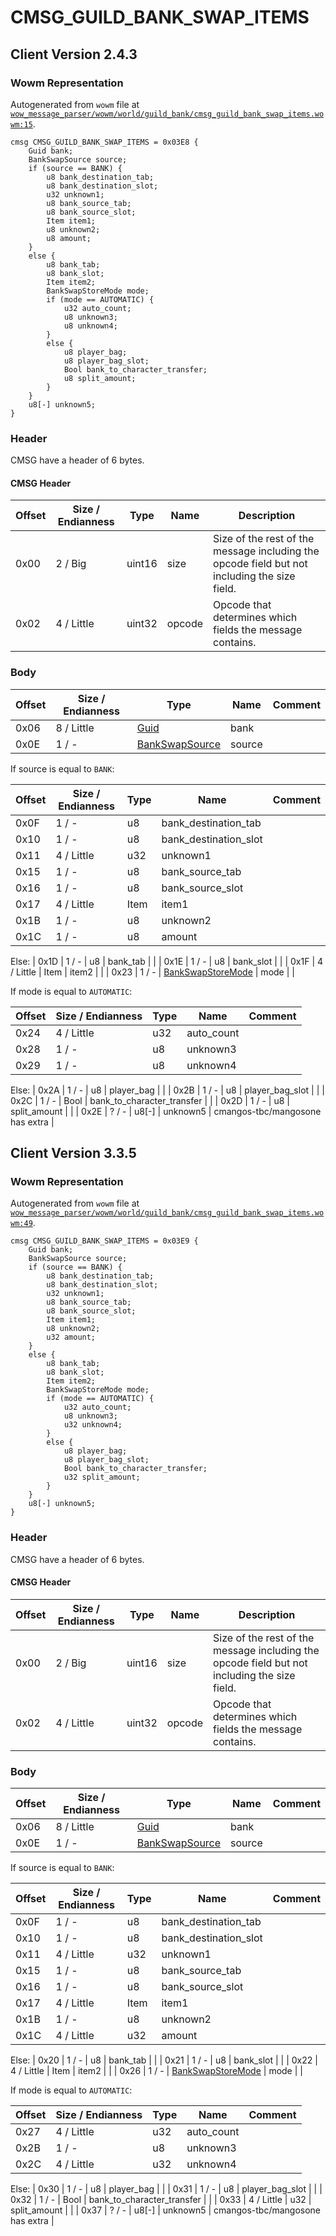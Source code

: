 # CMSG_GUILD_BANK_SWAP_ITEMS

## Client Version 2.4.3

### Wowm Representation

Autogenerated from `wowm` file at [`wow_message_parser/wowm/world/guild_bank/cmsg_guild_bank_swap_items.wowm:15`](https://github.com/gtker/wow_messages/tree/main/wow_message_parser/wowm/world/guild_bank/cmsg_guild_bank_swap_items.wowm#L15).
```rust,ignore
cmsg CMSG_GUILD_BANK_SWAP_ITEMS = 0x03E8 {
    Guid bank;
    BankSwapSource source;
    if (source == BANK) {
        u8 bank_destination_tab;
        u8 bank_destination_slot;
        u32 unknown1;
        u8 bank_source_tab;
        u8 bank_source_slot;
        Item item1;
        u8 unknown2;
        u8 amount;
    }
    else {
        u8 bank_tab;
        u8 bank_slot;
        Item item2;
        BankSwapStoreMode mode;
        if (mode == AUTOMATIC) {
            u32 auto_count;
            u8 unknown3;
            u8 unknown4;
        }
        else {
            u8 player_bag;
            u8 player_bag_slot;
            Bool bank_to_character_transfer;
            u8 split_amount;
        }
    }
    u8[-] unknown5;
}
```
### Header

CMSG have a header of 6 bytes.

#### CMSG Header

| Offset | Size / Endianness | Type   | Name   | Description |
| ------ | ----------------- | ------ | ------ | ----------- |
| 0x00   | 2 / Big           | uint16 | size   | Size of the rest of the message including the opcode field but not including the size field.|
| 0x02   | 4 / Little        | uint32 | opcode | Opcode that determines which fields the message contains.|

### Body

| Offset | Size / Endianness | Type | Name | Comment |
| ------ | ----------------- | ---- | ---- | ------- |
| 0x06 | 8 / Little | [Guid](../types/packed-guid.md) | bank |  |
| 0x0E | 1 / - | [BankSwapSource](bankswapsource.md) | source |  |

If source is equal to `BANK`:

| Offset | Size / Endianness | Type | Name | Comment |
| ------ | ----------------- | ---- | ---- | ------- |
| 0x0F | 1 / - | u8 | bank_destination_tab |  |
| 0x10 | 1 / - | u8 | bank_destination_slot |  |
| 0x11 | 4 / Little | u32 | unknown1 |  |
| 0x15 | 1 / - | u8 | bank_source_tab |  |
| 0x16 | 1 / - | u8 | bank_source_slot |  |
| 0x17 | 4 / Little | Item | item1 |  |
| 0x1B | 1 / - | u8 | unknown2 |  |
| 0x1C | 1 / - | u8 | amount |  |

Else: 
| 0x1D | 1 / - | u8 | bank_tab |  |
| 0x1E | 1 / - | u8 | bank_slot |  |
| 0x1F | 4 / Little | Item | item2 |  |
| 0x23 | 1 / - | [BankSwapStoreMode](bankswapstoremode.md) | mode |  |

If mode is equal to `AUTOMATIC`:

| Offset | Size / Endianness | Type | Name | Comment |
| ------ | ----------------- | ---- | ---- | ------- |
| 0x24 | 4 / Little | u32 | auto_count |  |
| 0x28 | 1 / - | u8 | unknown3 |  |
| 0x29 | 1 / - | u8 | unknown4 |  |

Else: 
| 0x2A | 1 / - | u8 | player_bag |  |
| 0x2B | 1 / - | u8 | player_bag_slot |  |
| 0x2C | 1 / - | Bool | bank_to_character_transfer |  |
| 0x2D | 1 / - | u8 | split_amount |  |
| 0x2E | ? / - | u8[-] | unknown5 | cmangos-tbc/mangosone has extra |

## Client Version 3.3.5

### Wowm Representation

Autogenerated from `wowm` file at [`wow_message_parser/wowm/world/guild_bank/cmsg_guild_bank_swap_items.wowm:49`](https://github.com/gtker/wow_messages/tree/main/wow_message_parser/wowm/world/guild_bank/cmsg_guild_bank_swap_items.wowm#L49).
```rust,ignore
cmsg CMSG_GUILD_BANK_SWAP_ITEMS = 0x03E9 {
    Guid bank;
    BankSwapSource source;
    if (source == BANK) {
        u8 bank_destination_tab;
        u8 bank_destination_slot;
        u32 unknown1;
        u8 bank_source_tab;
        u8 bank_source_slot;
        Item item1;
        u8 unknown2;
        u32 amount;
    }
    else {
        u8 bank_tab;
        u8 bank_slot;
        Item item2;
        BankSwapStoreMode mode;
        if (mode == AUTOMATIC) {
            u32 auto_count;
            u8 unknown3;
            u32 unknown4;
        }
        else {
            u8 player_bag;
            u8 player_bag_slot;
            Bool bank_to_character_transfer;
            u32 split_amount;
        }
    }
    u8[-] unknown5;
}
```
### Header

CMSG have a header of 6 bytes.

#### CMSG Header

| Offset | Size / Endianness | Type   | Name   | Description |
| ------ | ----------------- | ------ | ------ | ----------- |
| 0x00   | 2 / Big           | uint16 | size   | Size of the rest of the message including the opcode field but not including the size field.|
| 0x02   | 4 / Little        | uint32 | opcode | Opcode that determines which fields the message contains.|

### Body

| Offset | Size / Endianness | Type | Name | Comment |
| ------ | ----------------- | ---- | ---- | ------- |
| 0x06 | 8 / Little | [Guid](../types/packed-guid.md) | bank |  |
| 0x0E | 1 / - | [BankSwapSource](bankswapsource.md) | source |  |

If source is equal to `BANK`:

| Offset | Size / Endianness | Type | Name | Comment |
| ------ | ----------------- | ---- | ---- | ------- |
| 0x0F | 1 / - | u8 | bank_destination_tab |  |
| 0x10 | 1 / - | u8 | bank_destination_slot |  |
| 0x11 | 4 / Little | u32 | unknown1 |  |
| 0x15 | 1 / - | u8 | bank_source_tab |  |
| 0x16 | 1 / - | u8 | bank_source_slot |  |
| 0x17 | 4 / Little | Item | item1 |  |
| 0x1B | 1 / - | u8 | unknown2 |  |
| 0x1C | 4 / Little | u32 | amount |  |

Else: 
| 0x20 | 1 / - | u8 | bank_tab |  |
| 0x21 | 1 / - | u8 | bank_slot |  |
| 0x22 | 4 / Little | Item | item2 |  |
| 0x26 | 1 / - | [BankSwapStoreMode](bankswapstoremode.md) | mode |  |

If mode is equal to `AUTOMATIC`:

| Offset | Size / Endianness | Type | Name | Comment |
| ------ | ----------------- | ---- | ---- | ------- |
| 0x27 | 4 / Little | u32 | auto_count |  |
| 0x2B | 1 / - | u8 | unknown3 |  |
| 0x2C | 4 / Little | u32 | unknown4 |  |

Else: 
| 0x30 | 1 / - | u8 | player_bag |  |
| 0x31 | 1 / - | u8 | player_bag_slot |  |
| 0x32 | 1 / - | Bool | bank_to_character_transfer |  |
| 0x33 | 4 / Little | u32 | split_amount |  |
| 0x37 | ? / - | u8[-] | unknown5 | cmangos-tbc/mangosone has extra |

